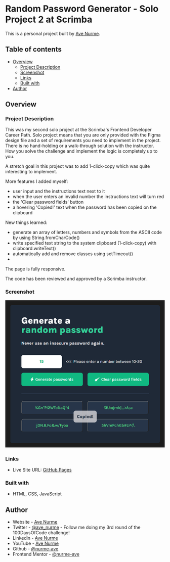 # Random Password Generator - Solo Project 2 at Scrimba

This is a personal project built by [Ave Nurme](https://www.avenurme.dev).

## Table of contents

- [Overview](#overview)
  - [Project Description](#project-description)
  - [Screenshot](#screenshot)
  - [Links](#links)
  - [Built with](#built-with)
- [Author](#author)

## Overview

### Project Description

This was my second solo project at the Scrimba's Frontend Developer Career Path. Solo project means that you are only provided with the Figma design file and a set of requirements you need to implement in the project. There is no hand-holding or a walk-through solution with the instructor. How you solve the challenge and implement the logic is completely up to you.

A stretch goal in this project was to add 1-click-copy which was quite interesting to implement.

More features I added myself:
- user input and the instructions text next to it
- when the user enters an invalid number the instructions text will turn red
- the 'Clear password fields' button
- a hovering 'Copied!' text when the password has been copied on the clipboard

New things learned:
- generate an array of letters, numbers and symbols from the ASCII code by using String.fromCharCode()
- write specified text string to the system clipboard (1-click-copy) with clipboard.writeText()
- automatically add and remove classes using setTimeout()
- 

The page is fully responsive.

The code has been reviewed and approved by a Scrimba instructor.

### Screenshot

![Screenshot of my solution](/random-password-generator.png)

### Links

- Live Site URL: [GitHub Pages](https://nurme-ave.github.io/scrimba-solo-project-random-password-generator/)

### Built with

- HTML, CSS, JavaScript

## Author

- Website - [Ave Nurme](https://www.avenurme.dev)
- Twitter - [@ave\_nurme](https://twitter.com/ave_nurme) - Follow me doing my 3rd round of the 100DaysOfCode challenge!
- Linkedin - [Ave Nurme](https://www.linkedin.com/in/ave-nurme)
- YouTube - [Ave Nurme](https://www.youtube.com/channel/UC_kKIEE66Wa5bAxjqoI1A8w/videos)
- Github - [@nurme-ave](https://github.com/nurme-ave)
- Frontend Mentor - [@nurme-ave](https://www.frontendmentor.io/profile/nurme-ave)
